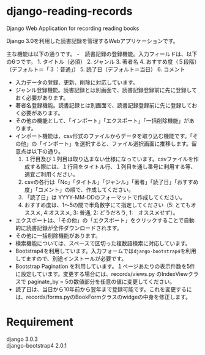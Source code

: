 # django-reading-records
Django Web Application for recording reading books

Django 3.0を利用した読書記録を管理するWebアプリケーションです。

主な機能は以下の通りです。
-　読書記録の登録機能。入力フィールドは、以下の6つです。
    1. タイトル（必須）
    2. ジャンル
    3. 著者名
    4. おすすめ度（５段階）（デフォルト＝「３：普通」）
    5. 読了日（デフォルト＝当日）
    6. コメント
- 入力データの登録、更新、削除に対応しています。
- ジャンル登録機能。読書記録とは別画面で、読書記録登録前に先に登録しておく必要があります。
- 著者名登録機能。読書記録とは別画面で、読書記録登録前に先に登録しておく必要があります。
- その他の機能として、「インポート」「エクスポート」「一括削除機能」があります。
- インポート機能は、csv形式のファイルからデータを取り込む機能です。「その他」の「インポート」を選択すると、ファイル選択画面に推移します。留意点は以下の通り。
    1. １行目及び１列目は取り込まない仕様になっています。csvファイルを作成する際には、１行目をタイトル行、１列目を通し番号に利用する等、適宜ご利用ください。
    2. csvの各行は「No」「タイトル」「ジャンル」「著者」「読了日」「おすすめ度」「コメント」の順で、作成してください。
    3. 「読了日」は YYYY-MM-DDのフォーマットで作成してください。
    4. おすすめ度は、1〜5の間で半角数字にて指定してください（5: とてもオススメ, 4:オススメ,  3: 普通, 2: どうだろう, 1:　オススメせず）。
- エクスポートは、「その他」の「エクスポート」をクリックすることで自動的に読書記録が全件ダウンロードされます。
- その他に一括削除機能があります。
- 検索機能については、スペースで区切った複数語検索に対応しています。
- Bootstrap4を利用しています。入力フォームでは`django-bootstrap4`を利用してますので、別途インストールが必要です。
- Bootstrap Pagination を利用しています。１ページあたりの表示件数を5件に設定しています。変更する場合には、records/views.py のIndexViewクラスで paginate_by = 5の数値部分を任意の値に変更してください。
- 読了日は、当日から10年前から翌年まで登録可能です。これを変更するには、records/forms.pyのBookFormクラスのwidgeの中身を修正します。


# Requirement

django            3.0.3              
django-bootstrap4 2.0.1   


